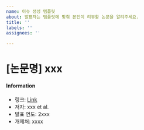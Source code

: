 ```yaml
---
name: 이슈 생성 템플릿
about: 발표자는 템플릿에 맞춰 본인이 리뷰할 논문을 알려주세요.
title: ''
labels: ''
assignees: ''

---
```


# [논문명] xxx

#### Information
- 링크: [Link]()
- 저자: xxx et al.
- 발표 연도: 2xxx
- 개제처: xxxx

